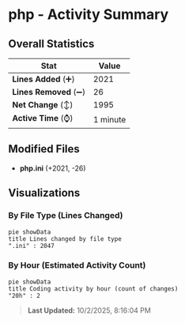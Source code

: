 # php - Activity Summary 

## Overall Statistics

| Stat                   | Value                                                             |
| ---------------------- | ----------------------------------------------------------------- |
| **Lines Added** (➕)   | 2021                                          |
| **Lines Removed** (➖) | 26                                        |
| **Net Change** (↕)    | 1995                |
| **Active Time** (⌚)   | 1 minute |


## Modified Files
- **php.ini** (+2021, -26)

## Visualizations

### By File Type (Lines Changed)

```mermaid
pie showData
title Lines changed by file type
".ini" : 2047
```

### By Hour (Estimated Activity Count)

```mermaid
pie showData
title Coding activity by hour (count of changes)
"20h" : 2
```


> **Last Updated:** 10/2/2025, 8:16:04 PM